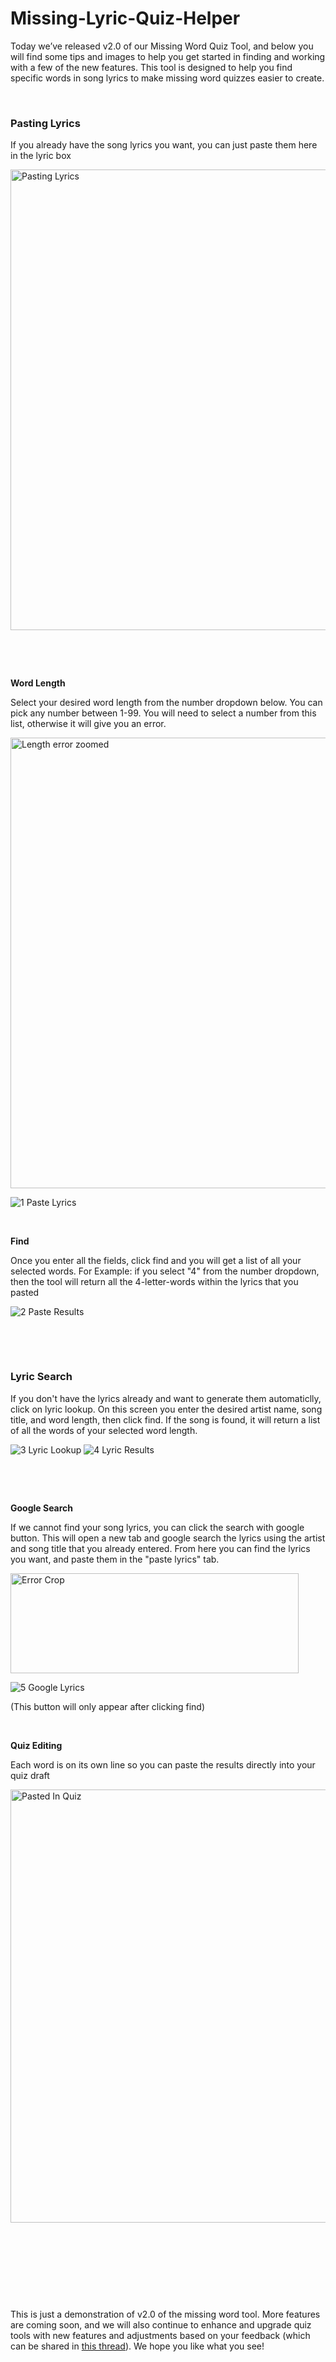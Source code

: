 # Missing-Lyric-Quiz-Helper

<div class="entry-content clearfix"><p>Today we&#8217;ve released v2.0 of our Missing Word Quiz Tool, and below you will find some tips and images to help you get started in finding and working with a few of the new features. This tool is designed to help you find specific words in song lyrics to make missing word quizzes easier to create.</p>
<p>&nbsp;</p>
<p><strong><h3>Pasting Lyrics</h3></strong></p>
<p>If you already have the song lyrics you want, you can just paste them here in the lyric box</p>
<p>
  <img width="1440" height="737" alt="Pasting Lyrics" src="https://github.com/user-attachments/assets/f6ec80b1-87bf-45fc-beb8-686f009a0ae8" />
</p>
<p>&nbsp;</p>
<p>&nbsp;</p>
<p><strong>Word Length</strong></p>
<p>Select your desired word length from the number dropdown below. You can pick any number between 1-99. You will need to select a number from this list, otherwise it will give you an error.</p>
<p>
  
  <img width="847" height="721" alt="Length error zoomed" src="https://github.com/user-attachments/assets/bbbf1aa6-9a25-40ed-98c8-e1cb651d026b" />

![1 Paste Lyrics](https://github.com/user-attachments/assets/a9e537e8-6152-4c86-8ef0-1648282fe5ae)
</p>
<p>&nbsp;</p>
<p><strong>Find</strong></p>
<p>Once you enter all the fields, click find and you will get a list of all your selected words. For Example: if you select "4" from the number dropdown, then the tool will return all the 4-letter-words within the lyrics that you pasted</p>
<p>
  
![2 Paste Results](https://github.com/user-attachments/assets/f17aa6a5-bf78-402b-87ec-504f982868eb)
</p>
<p>&nbsp;</p>
<p>&nbsp;</p>
<p><strong><h3>Lyric Search</h3></strong></p>
<p>If you don't have the lyrics already and want to generate them automaticlly, click on lyric lookup. On this screen you enter the desired artist name, song title, and word length, then click find. If the song is found, it will return a list of all the words of your selected word length.</p>
<p>
  
![3 Lyric Lookup](https://github.com/user-attachments/assets/ffb08f7f-4582-47a0-9c0b-1a2f9d0bb3d1)
![4 Lyric Results](https://github.com/user-attachments/assets/dcec6edb-bf15-42e8-bf91-183f7c1f89ff)
</p>
<p>&nbsp;</p>
<p>&nbsp;</p>

<p><strong>Google Search</strong></p>
<p>If we cannot find your song lyrics, you can click the search with google button. This will open a new tab and google search the lyrics using the artist and song title that you already entered. From here you can find the lyrics you want, and paste them in the "paste lyrics" tab.</p>
<p>
  <img width="461" height="160" alt="Error Crop" src="https://github.com/user-attachments/assets/267ec4ce-7d31-48c8-b6dc-4815c81bc11a" />

</p>
<p>
  
  ![5 Google Lyrics](https://github.com/user-attachments/assets/71f3b427-b5b2-4c8f-9b8d-74c67ccbc223)

</p>
<p>(This button will only appear after clicking find)</p>
<p>&nbsp;</p>
<p><strong>Quiz Editing</strong></p>
<p>
  
</p>
<p>Each word is on its own line so you can paste the results directly into your quiz draft</p>
<p>
    <img width="1262" height="693" alt="Pasted In Quiz" src="https://github.com/user-attachments/assets/b34cdbf4-ca07-47ff-aa32-7498d67045b0" />
</p>
<p>&nbsp;</p>
<p>&nbsp;</p>
<p>&nbsp;</p>
<p>&nbsp;</p>
<p>This is just a demonstration of v2.0 of the missing word tool. More features are coming soon, and we will also continue to enhance and upgrade quiz tools with new features and adjustments based on your feedback (which can be shared in <a href="https://www.sporcle.com/groups/topics/77dd51e537db">this thread</a>). We hope you like what you see!</p>
